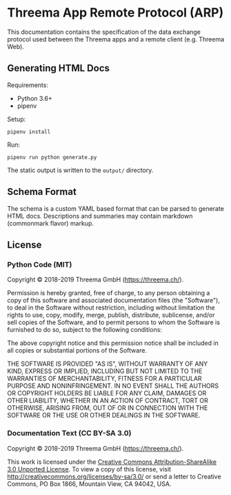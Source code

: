 # Threema App Remote Protocol (ARP)

This documentation contains the specification of the data exchange protocol
used between the Threema apps and a remote client (e.g. Threema Web).

## Generating HTML Docs

Requirements:

- Python 3.6+
- pipenv

Setup:

    pipenv install

Run:

    pipenv run python generate.py

The static output is written to the `output/` directory.

## Schema Format

The schema is a custom YAML based format that can be parsed to generate HTML
docs. Descriptions and summaries may contain markdown (commonmark flavor)
markup.

## License

### Python Code (MIT)

Copyright © 2018-2019 Threema GmbH (https://threema.ch/).

Permission is hereby granted, free of charge, to any person obtaining a copy of
this software and associated documentation files (the "Software"), to deal in
the Software without restriction, including without limitation the rights to
use, copy, modify, merge, publish, distribute, sublicense, and/or sell copies
of the Software, and to permit persons to whom the Software is furnished to do
so, subject to the following conditions:

The above copyright notice and this permission notice shall be included in all
copies or substantial portions of the Software.

THE SOFTWARE IS PROVIDED "AS IS", WITHOUT WARRANTY OF ANY KIND, EXPRESS OR
IMPLIED, INCLUDING BUT NOT LIMITED TO THE WARRANTIES OF MERCHANTABILITY,
FITNESS FOR A PARTICULAR PURPOSE AND NONINFRINGEMENT. IN NO EVENT SHALL THE
AUTHORS OR COPYRIGHT HOLDERS BE LIABLE FOR ANY CLAIM, DAMAGES OR OTHER
LIABILITY, WHETHER IN AN ACTION OF CONTRACT, TORT OR OTHERWISE, ARISING FROM,
OUT OF OR IN CONNECTION WITH THE SOFTWARE OR THE USE OR OTHER DEALINGS IN THE
SOFTWARE.

### Documentation Text (CC BY-SA 3.0)

Copyright © 2018-2019 Threema GmbH (https://threema.ch/).

This work is licensed under the [Creative Commons Attribution-ShareAlike 3.0
Unported License](https://creativecommons.org/licenses/by-sa/3.0/). To view a
copy of this license, visit http://creativecommons.org/licenses/by-sa/3.0/ or
send a letter to Creative Commons, PO Box 1866, Mountain View, CA 94042, USA.
